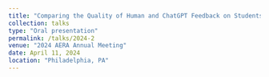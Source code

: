 ```yaml
---
title: "Comparing the Quality of Human and ChatGPT Feedback on Students’ Writing"
collection: talks
type: "Oral presentation"
permalink: /talks/2024-2
venue: "2024 AERA Annual Meeting"
date: April 11, 2024
location: "Philadelphia, PA"
---
```

